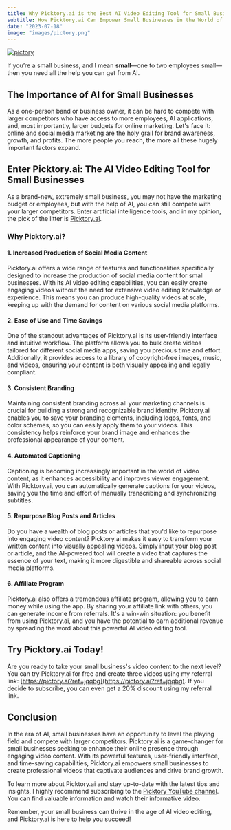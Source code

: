 ```yaml
---
title: Why Picktory.ai is the Best AI Video Editing Tool for Small Businesses
subtitle: How Picktory.ai Can Empower Small Businesses in the World of AI Video Editing
date: "2023-07-18"
image: "images/pictory.png"
---
```


[![pictory](https://d2gdx5nv84sdx2.cloudfront.net/uploads/k5cvved3/marketing_asset/banner/10221/engage2_1104___736px___3_.png)](https://pictory.ai?ref=jqqbg)

If you’re a small business, and I mean **small**—one to two employees small—then you need all the help you can get from AI.

## The Importance of AI for Small Businesses

As a one-person band or business owner, it can be hard to compete with larger competitors who have access to more employees, AI applications, and, most importantly, larger budgets for online marketing. Let's face it: online and social media marketing are the holy grail for brand awareness, growth, and profits. The more people you reach, the more all these hugely important factors expand.

## Enter Picktory.ai: The AI Video Editing Tool for Small Businesses

As a brand-new, extremely small business, you may not have the marketing budget or employees, but with the help of AI, you can still compete with your larger competitors. Enter artificial intelligence tools, and in my opinion, the pick of the litter is [Picktory.ai](https://pictory.ai?ref=jqqbg).

### Why Picktory.ai?

#### 1. Increased Production of Social Media Content

Picktory.ai offers a wide range of features and functionalities specifically designed to increase the production of social media content for small businesses. With its AI video editing capabilities, you can easily create engaging videos without the need for extensive video editing knowledge or experience. This means you can produce high-quality videos at scale, keeping up with the demand for content on various social media platforms.

#### 2. Ease of Use and Time Savings

One of the standout advantages of Picktory.ai is its user-friendly interface and intuitive workflow. The platform allows you to bulk create videos tailored for different social media apps, saving you precious time and effort. Additionally, it provides access to a library of copyright-free images, music, and videos, ensuring your content is both visually appealing and legally compliant.

#### 3. Consistent Branding

Maintaining consistent branding across all your marketing channels is crucial for building a strong and recognizable brand identity. Picktory.ai enables you to save your branding elements, including logos, fonts, and color schemes, so you can easily apply them to your videos. This consistency helps reinforce your brand image and enhances the professional appearance of your content.

#### 4. Automated Captioning

Captioning is becoming increasingly important in the world of video content, as it enhances accessibility and improves viewer engagement. With Picktory.ai, you can automatically generate captions for your videos, saving you the time and effort of manually transcribing and synchronizing subtitles.

#### 5. Repurpose Blog Posts and Articles

Do you have a wealth of blog posts or articles that you'd like to repurpose into engaging video content? Picktory.ai makes it easy to transform your written content into visually appealing videos. Simply input your blog post or article, and the AI-powered tool will create a video that captures the essence of your text, making it more digestible and shareable across social media platforms.

#### 6. Affiliate Program

Picktory.ai also offers a tremendous affiliate program, allowing you to earn money while using the app. By sharing your affiliate link with others, you can generate income from referrals. It's a win-win situation: you benefit from using Picktory.ai, and you have the potential to earn additional revenue by spreading the word about this powerful AI video editing tool.

## Try Picktory.ai Today!

Are you ready to take your small business's video content to the next level? You can try Picktory.ai for free and create three videos using my referral link: [https://pictory.ai?ref=jqqbg](https://pictory.ai?ref=jqqbg). If you decide to subscribe, you can even get a 20% discount using my referral link.

## Conclusion

In the era of AI, small businesses have an opportunity to level the playing field and compete with larger competitors. Picktory.ai is a game-changer for small businesses seeking to enhance their online presence through engaging video content. With its powerful features, user-friendly interface, and time-saving capabilities, Picktory.ai empowers small businesses to create professional videos that captivate audiences and drive brand growth.

To learn more about Picktory.ai and stay up-to-date with the latest tips and insights, I highly recommend subscribing to the [Picktory YouTube channel](https://www.youtube.com/embed/heHnYt6XKTk). You can find valuable information and watch their informative video.

Remember, your small business can thrive in the age of AI video editing, and Picktory.ai is here to help you succeed!
